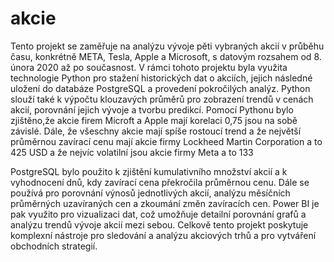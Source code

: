 # akcie
Tento projekt se zaměřuje na analýzu vývoje pěti vybraných akcií v průběhu času, konkrétně META, Tesla, Apple a Microsoft, s datovým rozsahem od 8. února 2020 až po současnost. V rámci tohoto projektu byla využita technologie Python pro stažení historických dat o akciích, jejich následné uložení do databáze PostgreSQL a provedení pokročilých analýz. Python slouží také k výpočtu klouzavých průměrů pro zobrazení trendů v cenách akcií, porovnání jejich vývoje a tvorbu predikcí. Pomocí Pythonu bylo zjištěno,že akcie firem Microft a Apple mají korelaci 0,75 jsou na sobě závislé. Dále, že všeschny akcie mají spíše rostoucí trend a že největší průměrnou zavírací cenu mají akcie firmy Lockheed Martin Corporation a to 425 USD a že nejvíc volatilní jsou akcie firmy Meta a to 133

PostgreSQL bylo  použito  k zjištění kumulativního množství akcií a k vyhodnocení dnů, kdy zavírací cena překročila průměrnou cenu. Dále se používá pro porovnání výnosů jednotlivých akcií, analýzu měsíčních průměrných uzavíraných cen a zkoumání změn zavíracích cen. Power BI je pak využito pro vizualizaci dat, což umožňuje detailní porovnání grafů a analýzu trendů vývoje akcií mezi sebou. Celkově tento projekt poskytuje komplexní nástroje pro sledování a analýzu akciových trhů a pro vytváření obchodních strategií.
